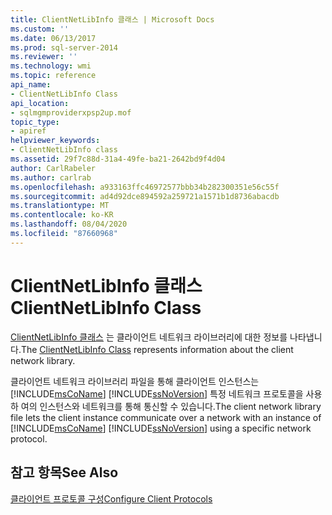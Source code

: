 ```yaml
---
title: ClientNetLibInfo 클래스 | Microsoft Docs
ms.custom: ''
ms.date: 06/13/2017
ms.prod: sql-server-2014
ms.reviewer: ''
ms.technology: wmi
ms.topic: reference
api_name:
- ClientNetLibInfo Class
api_location:
- sqlmgmproviderxpsp2up.mof
topic_type:
- apiref
helpviewer_keywords:
- ClientNetLibInfo class
ms.assetid: 29f7c88d-31a4-49fe-ba21-2642bd9f4d04
author: CarlRabeler
ms.author: carlrab
ms.openlocfilehash: a933163ffc46972577bbb34b282300351e56c55f
ms.sourcegitcommit: ad4d92dce894592a259721a1571b1d8736abacdb
ms.translationtype: MT
ms.contentlocale: ko-KR
ms.lasthandoff: 08/04/2020
ms.locfileid: "87660968"
---
```

# <a name="clientnetlibinfo-class"></a><span data-ttu-id="14964-102">ClientNetLibInfo 클래스</span><span class="sxs-lookup"><span data-stu-id="14964-102">ClientNetLibInfo Class</span></span>
  <span data-ttu-id="14964-103">[ClientNetLibInfo 클래스](clientnetlibinfo-class.md) 는 클라이언트 네트워크 라이브러리에 대한 정보를 나타냅니다.</span><span class="sxs-lookup"><span data-stu-id="14964-103">The [ClientNetLibInfo Class](clientnetlibinfo-class.md) represents information about the client network library.</span></span>  
  
 <span data-ttu-id="14964-104">클라이언트 네트워크 라이브러리 파일을 통해 클라이언트 인스턴스는 [!INCLUDE[msCoName](../../../includes/msconame-md.md)] [!INCLUDE[ssNoVersion](../../../includes/ssnoversion-md.md)] 특정 네트워크 프로토콜을 사용 하 여의 인스턴스와 네트워크를 통해 통신할 수 있습니다.</span><span class="sxs-lookup"><span data-stu-id="14964-104">The client network library file lets the client instance communicate over a network with an instance of [!INCLUDE[msCoName](../../../includes/msconame-md.md)] [!INCLUDE[ssNoVersion](../../../includes/ssnoversion-md.md)] using a specific network protocol.</span></span>  
  
## <a name="see-also"></a><span data-ttu-id="14964-105">참고 항목</span><span class="sxs-lookup"><span data-stu-id="14964-105">See Also</span></span>  
 [<span data-ttu-id="14964-106">클라이언트 프로토콜 구성</span><span class="sxs-lookup"><span data-stu-id="14964-106">Configure Client Protocols</span></span>](https://technet.microsoft.com/library/ms181035.aspx)  
  
  
